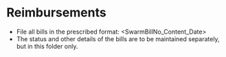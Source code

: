 # Reimbursements

* File all bills in the prescribed format: <SwarmBillNo_Content_Date>
* The status and other details of the bills are to be maintained separately, but in this folder only. 

